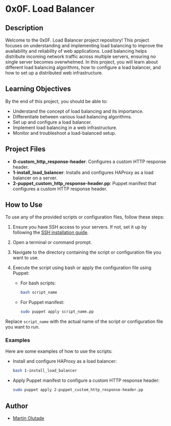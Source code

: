 # 0x0F. Load Balancer

## Description

Welcome to the 0x0F. Load Balancer project repository! This project focuses on understanding and implementing load balancing to improve the availability and reliability of web applications. Load balancing helps distribute incoming network traffic across multiple servers, ensuring no single server becomes overwhelmed. In this project, you will learn about different load balancing algorithms, how to configure a load balancer, and how to set up a distributed web infrastructure.

## Learning Objectives

By the end of this project, you should be able to:

- Understand the concept of load balancing and its importance.
- Differentiate between various load balancing algorithms.
- Set up and configure a load balancer.
- Implement load balancing in a web infrastructure.
- Monitor and troubleshoot a load-balanced setup.

## Project Files

- **0-custom_http_response-header**: Configures a custom HTTP response header.
- **1-install_load_balancer**: Installs and configures HAProxy as a load balancer on a server.
- **2-puppet_custom_http_response-header.pp**: Puppet manifest that configures a custom HTTP response header.

## How to Use

To use any of the provided scripts or configuration files, follow these steps:

1. Ensure you have SSH access to your servers. If not, set it up by following the [SSH installation guide](https://www.ssh.com/academy/ssh/installation).
2. Open a terminal or command prompt.
3. Navigate to the directory containing the script or configuration file you want to use.
4. Execute the script using bash or apply the configuration file using Puppet:

   - For bash scripts:
     ```bash
     bash script_name
     ```
   
   - For Puppet manifest:
     ```bash
     sudo puppet apply script_name.pp
     ```

Replace `script_name` with the actual name of the script or configuration file you want to run.

### Examples

Here are some examples of how to use the scripts:

- Install and configure HAProxy as a load balancer:
  ```bash
  bash 1-install_load_balancer
  ```

- Apply Puppet manifest to configure a custom HTTP response header:
  ```bash
  sudo puppet apply 2-puppet_custom_http_response-header.pp
  ```


## Author

- [Martin Olutade](https://github.com/silgenius)

